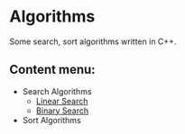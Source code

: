 # Algorithms
Some search, sort algorithms written in C++.

## Content menu:

* Search Algorithms
    * [Linear Search](./search_algorithms/linear_search)
    * [Binary Search](./search_algorithms/binary_search)
* Sort Algorithms
